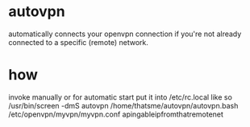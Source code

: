 # autovpn
automatically connects your openvpn connection if you're not already connected to a specific (remote) network.

# how
invoke manually or for automatic start put it into /etc/rc.local like so
/usr/bin/screen -dmS autovpn /home/thatsme/autovpn/autovpn.bash /etc/openvpn/myvpn/myvpn.conf apingableipfromthatremotenet
